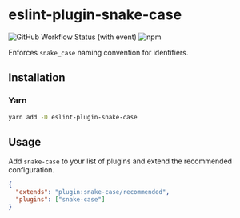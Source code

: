 # eslint-plugin-snake-case

![GitHub Workflow Status (with event)](https://img.shields.io/github/actions/workflow/status/zignis/eslint-plugin-snake-case/CI?style=for-the-badge)
![npm](https://img.shields.io/npm/v/eslint-plugin-snake-case?style=for-the-badge)

Enforces `snake_case` naming convention for identifiers.

## Installation

### Yarn

```bash
yarn add -D eslint-plugin-snake-case
```

## Usage

Add `snake-case` to your list of plugins and extend the
recommended configuration.

```json
{
  "extends": "plugin:snake-case/recommended",
  "plugins": ["snake-case"]
}
```
